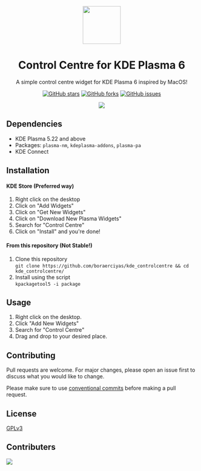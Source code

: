 <p align="center">
  <img src="https://github.com/boraerciyas/kde_controlcentre/blob/main/assets/logo.jpg" width=100/>
  <h1 align="center">Control Centre for KDE Plasma 6</h1>
  <p align="center">A simple control centre widget for KDE Plasma 6 inspired by MacOS!</center>
</p>

<p align="center">
<a href="https://github.com/boraerciyas/kde_controlcentre/stargazers"><img alt="GitHub stars" src="https://img.shields.io/github/stars/boraerciyas/kde_controlcentre?color=%233DAEE9&style=for-the-badge"></a>
<a href="https://github.com/boraerciyas/kde_controlcentre/network"><img alt="GitHub forks" src="https://img.shields.io/github/forks/boraerciyas/kde_controlcentre?color=%233DAEE9&style=for-the-badge"></a>
<a href="https://github.com/boraerciyas/kde_controlcentre/issues"><img alt="GitHub issues" src="https://img.shields.io/github/issues/boraerciyas/kde_controlcentre?color=%233DAEE9&style=for-the-badge"></a>
</p>

<p align="center">
  <img src="https://github.com/boraerciyas/kde_controlcentre/blob/main/assets/ss.png"/>
</p>

## Dependencies
- KDE Plasma 5.22 and above
- Packages: `plasma-nm`, `kdeplasma-addons`, `plasma-pa`
- KDE Connect

## Installation
#### KDE Store (Preferred way)
1. Right click on the desktop
2. Click on "Add Widgets"
3. Click on "Get New Widgets"
4. Click on "Download New Plasma Widgets"
5. Search for "Control Centre"
6. Click on "Install" and you're done!

#### From this repository (Not Stable!)
1. Clone this repository  
```git clone https://github.com/boraerciyas/kde_controlcentre && cd kde_controlcentre/```
2. Install using the script  
```kpackagetool5 -i package```

## Usage
1. Right click on the desktop.
2. Click "Add New Widgets"
3. Search for "Control Centre"
4. Drag and drop to your desired place.

## Contributing
Pull requests are welcome. For major changes, please open an issue first to discuss what you would like to change.

Please make sure to use [conventional commits](https://www.conventionalcommits.org/en/v1.0.0/) before making a pull request.

## License
[GPLv3](https://www.gnu.org/licenses/gpl-3.0.en.html)

## Contributers
<a href = "https://github.com/Prayag2/kde_controlcentre/graphs/contributors">
  <img src = "https://contrib.rocks/image?repo=Prayag2/kde_controlcentre"/>
</a>
